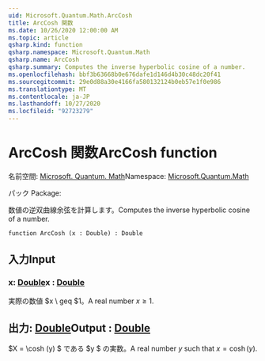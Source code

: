```yaml
---
uid: Microsoft.Quantum.Math.ArcCosh
title: ArcCosh 関数
ms.date: 10/26/2020 12:00:00 AM
ms.topic: article
qsharp.kind: function
qsharp.namespace: Microsoft.Quantum.Math
qsharp.name: ArcCosh
qsharp.summary: Computes the inverse hyperbolic cosine of a number.
ms.openlocfilehash: bbf3b63668b0e676dafe1d146d4b30c48dc20f41
ms.sourcegitcommit: 29e0d88a30e4166fa580132124b0eb57e1f0e986
ms.translationtype: MT
ms.contentlocale: ja-JP
ms.lasthandoff: 10/27/2020
ms.locfileid: "92723279"
---
```

# <a name="arccosh-function"></a><span data-ttu-id="53792-102">ArcCosh 関数</span><span class="sxs-lookup"><span data-stu-id="53792-102">ArcCosh function</span></span>

<span data-ttu-id="53792-103">名前空間: [Microsoft. Quantum. Math](xref:Microsoft.Quantum.Math)</span><span class="sxs-lookup"><span data-stu-id="53792-103">Namespace: [Microsoft.Quantum.Math](xref:Microsoft.Quantum.Math)</span></span>

<span data-ttu-id="53792-104">パック [](https://nuget.org/packages/)</span><span class="sxs-lookup"><span data-stu-id="53792-104">Package: [](https://nuget.org/packages/)</span></span>


<span data-ttu-id="53792-105">数値の逆双曲線余弦を計算します。</span><span class="sxs-lookup"><span data-stu-id="53792-105">Computes the inverse hyperbolic cosine of a number.</span></span>

```qsharp
function ArcCosh (x : Double) : Double
```


## <a name="input"></a><span data-ttu-id="53792-106">入力</span><span class="sxs-lookup"><span data-stu-id="53792-106">Input</span></span>

### <a name="x--double"></a><span data-ttu-id="53792-107">x: [Double](xref:microsoft.quantum.lang-ref.double)</span><span class="sxs-lookup"><span data-stu-id="53792-107">x : [Double](xref:microsoft.quantum.lang-ref.double)</span></span>

<span data-ttu-id="53792-108">実際の数値 $x \ geq $1。</span><span class="sxs-lookup"><span data-stu-id="53792-108">A real number $x\geq 1$.</span></span>



## <a name="output--double"></a><span data-ttu-id="53792-109">出力: [Double](xref:microsoft.quantum.lang-ref.double)</span><span class="sxs-lookup"><span data-stu-id="53792-109">Output : [Double](xref:microsoft.quantum.lang-ref.double)</span></span>

<span data-ttu-id="53792-110">$X = \cosh (y) $ である $y $ の実数。</span><span class="sxs-lookup"><span data-stu-id="53792-110">A real number $y$ such that $x = \cosh(y)$.</span></span>
